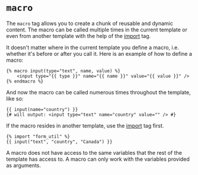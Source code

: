 # `macro`
The `macro` tag allows you to create a chunk of reusable and dynamic content. The macro can be called
multiple times in the current template or even from another template with the help of the [import](import) tag.

It doesn't matter where in the current template you define a macro, i.e. whether it's before or after you call it.
Here is an example of how to define a macro:
```
{% macro input(type="text", name, value) %}
	<input type="{{ type }}" name="{{ name }}" value="{{ value }}" />
{% endmacro %}
```
And now the macro can be called numerous times throughout the template, like so:
```
{{ input(name="country") }}
{# will output: <input type="text" name="country" value="" /> #}
```
If the macro resides in another template, use the [import](import) tag first.
```
{% import "form_util" %}
{{ input("text", "country", "Canada") }}
```
A macro does not have access to the same variables that the rest of the template has access to.
A macro can only work with the variables provided as arguments.